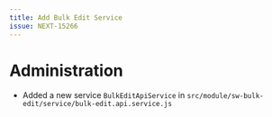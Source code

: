 ```yaml
---
title: Add Bulk Edit Service
issue: NEXT-15266
---
```

# Administration
*  Added a new service `BulkEditApiService` in `src/module/sw-bulk-edit/service/bulk-edit.api.service.js`
